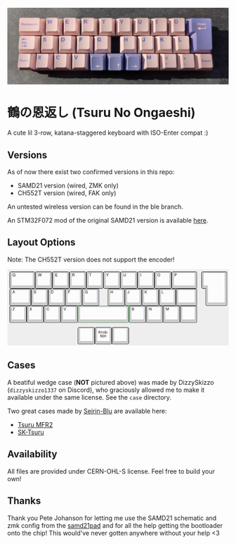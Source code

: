 ![tsuru](https://github.com/kilipan/tsuru/blob/main/img/tsuru_photo.jpg?raw=true)

# 鶴の恩返し (Tsuru No Ongaeshi)
A cute lil 3-row, katana-staggered keyboard with ISO-Enter compat :)

## Versions
As of now there exist two confirmed versions in this repo:
- SAMD21 version (wired, ZMK only)
- CH552T version (wired, FAK only)

An untested wireless version can be found in the ble branch.

An STM32F072 mod of the original SAMD21 version is available [here](https://github.com/calvin-mcd/tsuru-STM).

## Layout Options
Note: The CH552T version does not support the encoder!

![KLE](https://github.com/kilipan/tsuru/blob/main/img/tsuru_KLE.png?raw=true)

## Cases
A beatiful wedge case (**NOT** pictured above) was made by DizzySkizzo (`dizzyskizzo1337` on Discord), who graciously allowed me to make it available under the same license. See the `case` directory.

Two great cases made by [Seirin-Blu](https://github.com/seirin-blu) are available here:
- [Tsuru MFR2](https://github.com/seirin-blu/Tsuru-MFR2)
- [SK-Tsuru](https://github.com/seirin-blu/SK-Tsuru)

## Availability
All files are provided under CERN-OHL-S license. Feel free to build your own!

## Thanks
Thank you Pete Johanson for letting me use the SAMD21 schematic and zmk config from the [samd21pad](https://github.com/petejohanson/samd21pad/) and for all the help getting the bootloader onto the chip!
This would've never gotten anywhere without your help <3
